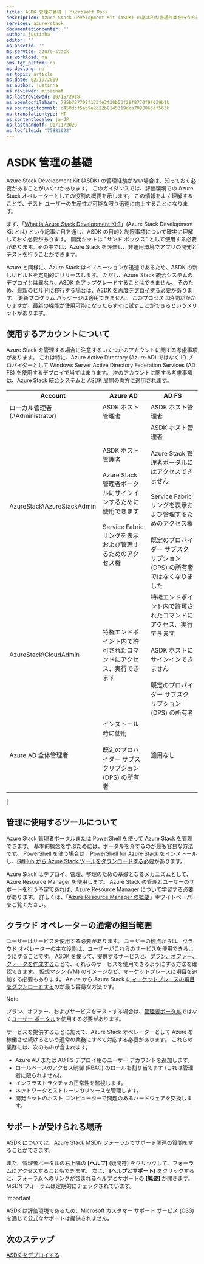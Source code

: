 ```yaml
---
title: ASDK 管理の基礎 | Microsoft Docs
description: Azure Stack Development Kit (ASDK) の基本的な管理作業を行う方法について説明します。
services: azure-stack
documentationcenter: ''
author: justinha
editor: ''
ms.assetid: ''
ms.service: azure-stack
ms.workload: na
pms.tgt_pltfrm: na
ms.devlang: na
ms.topic: article
ms.date: 02/19/2019
ms.author: justinha
ms.reviewer: misainat
ms.lastreviewed: 10/15/2018
ms.openlocfilehash: 785b787702f173fe3f30b53f29f8770f9f039b1b
ms.sourcegitcommit: d450dcf5ab9e2b22b8145319dca7098065af563b
ms.translationtype: HT
ms.contentlocale: ja-JP
ms.lasthandoff: 01/11/2020
ms.locfileid: "75881622"
---
```

# <a name="asdk-admin-basics"></a>ASDK 管理の基礎
Azure Stack Development Kit (ASDK) の管理経験がない場合は、知っておく必要があることがいくつかあります。 このガイダンスでは、評価環境での Azure Stack オペレーターとしての役割の概要を示します。 この情報をよく理解することで、テスト ユーザーの生産性が可能な限り迅速に向上することになります。

まず、「[What is Azure Stack Development Kit?](asdk-what-is.md)」(Azure Stack Development Kit とは) という記事に目を通し、ASDK の目的と制限事項について確実に理解しておく必要があります。 開発キットは "サンド ボックス" として使用する必要があります。その中では、Azure Stack を評価し、非運用環境でアプリの開発とテストを行うことができます。 

Azure と同様に、Azure Stack はイノベーションが迅速であるため、ASDK の新しいビルドを定期的にリリースします。 ただし、Azure Stack 統合システムのデプロイとは異なり、ASDK をアップグレードすることはできません。 そのため、最新のビルドに移行する場合は、[ASDK を再度デプロイする](asdk-redeploy.md)必要があります。 更新プログラム パッケージは適用できません。 このプロセスは時間がかかりますが、最新の機能が使用可能になったらすぐに試すことができるというメリットがあります。 

## <a name="what-account-should-i-use"></a>使用するアカウントについて
Azure Stack を管理する場合に注意するいくつかのアカウントに関する考慮事項があります。 これは特に、Azure Active Directory (Azure AD) ではなく ID プロバイダーとして Windows Server Active Directory Federation Services (AD FS) を使用するデプロイで当てはまります。 次のアカウントに関する考慮事項は、Azure Stack 統合システムと ASDK 展開の両方に適用されます。

|Account|Azure AD|AD FS|
|-----|-----|-----|
|ローカル管理者 (.\Administrator)|ASDK ホスト管理者|ASDK ホスト管理者|
|AzureStack\AzureStackAdmin|ASDK ホスト管理者<br><br>Azure Stack 管理者ポータルにサインインするために使用できます<br><br>Service Fabric リングを表示および管理するためのアクセス権|ASDK ホスト管理者<br><br>Azure Stack 管理者ポータルにはアクセスできません<br><br>Service Fabric リングを表示および管理するためのアクセス権<br><br>既定のプロバイダー サブスクリプション (DPS) の所有者ではなくなりました|
|AzureStack\CloudAdmin|特権エンドポイント内で許可されたコマンドにアクセス、実行できます|特権エンドポイント内で許可されたコマンドにアクセス、実行できます<br><br>ASDK ホストにサインインできません<br><br>既定のプロバイダー サブスクリプション (DPS) の所有者|
|Azure AD 全体管理者|インストール時に使用<br><br>既定のプロバイダー サブスクリプション (DPS) の所有者|適用なし|
|

## <a name="what-tools-do-i-use-to-manage"></a>管理に使用するツールについて
[Azure Stack 管理者ポータル](https://adminportal.local.azurestack.external)または PowerShell を使って Azure Stack を管理できます。 基本的概念を学ぶためには、ポータルを介するのが最も容易な方法です。 PowerShell を使う場合は、[PowerShell for Azure Stack](asdk-post-deploy.md#install-azure-stack-powershell) をインストールし、[GitHub から Azure Stack ツールをダウンロードする](asdk-post-deploy.md#download-the-azure-stack-tools)必要があります。

Azure Stack はデプロイ、管理、整理のための基礎となるメカニズムとして、Azure Resource Manager を使用します。 Azure Stack の管理とユーザーのサポートを行う予定であれば、Azure Resource Manager について学習する必要があります。 詳しくは、「[Azure Resource Manager の概要](https://download.microsoft.com/download/E/A/4/EA4017B5-F2ED-449A-897E-BD92E42479CE/Getting_Started_With_Azure_Resource_Manager_white_paper_EN_US.pdf)」ホワイトペーパーをご覧ください。

## <a name="your-typical-responsibilities"></a>クラウド オペレーターの通常の担当範囲
ユーザーはサービスを使用する必要があります。 ユーザーの観点からは、クラウド オペレーターの主な役割は、ユーザーがこれらのサービスを使用できるようにすることです。 ASDK を使って、提供するサービスと、[プラン、オファー、クォータを作成する](../operator/azure-stack-tutorial-tenant-vm.md)ことで、それらのサービスを使用できるようにする方法を確認できます。 仮想マシン (VM) のイメージなど、マーケットプレースに項目を追加する必要もあります。 Azure から Azure Stack に[マーケットプレースの項目をダウンロードする](../operator/azure-stack-create-and-publish-marketplace-item.md)のが最も容易な方法です。

> [!NOTE]
> プラン、オファー、およびサービスをテストする場合は、[管理者ポータル](https://adminportal.local.azurestack.external)ではなく[ユーザー ポータル](https://portal.local.azurestack.external)を使用する必要があります。

サービスを提供することに加えて、Azure Stack オペレーターとして Azure を稼働させ続けるという通常の業務にすべて対応する必要があります。 これらの業務には、次のものが含まれます。
- Azure AD または AD FS デプロイ用のユーザー アカウントを追加します。
- ロールベースのアクセス制御 (RBAC) のロールを割り当てます (これは管理者に限られません)。
- インフラストラクチャの正常性を監視します。
- ネットワークとストレージのリソースを管理します。
- 開発キットのホスト コンピューターで問題のあるハードウェアを交換します。

## <a name="where-to-get-support"></a>サポートが受けられる場所
ASDK については、[Azure Stack MSDN フォーラム](https://social.msdn.microsoft.com/Forums/azure/home?forum=azurestack)でサポート関連の質問をすることができます。

また、管理者ポータルの右上隅の **[ヘルプ]** (疑問符) をクリックして、フォーラムにアクセスすることもできます。 次に、 **[ヘルプとサポート]** をクリックすると、フォーラムへのリンクが含まれるヘルプとサポートの **[概要]** が開きます。 MSDN フォーラムは定期的にチェックされています。  

> [!IMPORTANT]
> ASDK は評価環境であるため、Microsoft カスタマー サポート サービス (CSS) を通じて公式なサポートは提供されません。

## <a name="next-steps"></a>次のステップ
[ASDK をデプロイする](asdk-install.md)

